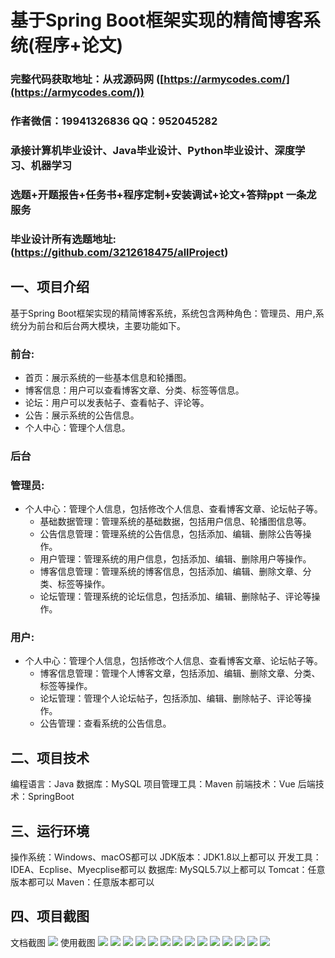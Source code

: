 基于Spring Boot框架实现的精简博客系统(程序+论文)
=
###  完整代码获取地址：从戎源码网 ([https://armycodes.com/](https://armycodes.com/))
###  作者微信：19941326836  QQ：952045282 
###  承接计算机毕业设计、Java毕业设计、Python毕业设计、深度学习、机器学习
###  选题+开题报告+任务书+程序定制+安装调试+论文+答辩ppt 一条龙服务
###  毕业设计所有选题地址:(https://github.com/3212618475/allProject)


一、项目介绍
---
基于Spring Boot框架实现的精简博客系统，系统包含两种角色：管理员、用户,系统分为前台和后台两大模块，主要功能如下。
### 前台:
- 首页：展示系统的一些基本信息和轮播图。
- 博客信息：用户可以查看博客文章、分类、标签等信息。
- 论坛：用户可以发表帖子、查看帖子、评论等。
- 公告：展示系统的公告信息。
- 个人中心：管理个人信息。

  
### 后台
### 管理员:
  - 个人中心：管理个人信息，包括修改个人信息、查看博客文章、论坛帖子等。
    - 基础数据管理：管理系统的基础数据，包括用户信息、轮播图信息等。
    - 公告信息管理：管理系统的公告信息，包括添加、编辑、删除公告等操作。
    - 用户管理：管理系统的用户信息，包括添加、编辑、删除用户等操作。
    - 博客信息管理：管理系统的博客信息，包括添加、编辑、删除文章、分类、标签等操作。
    - 论坛管理：管理系统的论坛信息，包括添加、编辑、删除帖子、评论等操作。
  
### 用户:
  - 个人中心：管理个人信息，包括修改个人信息、查看博客文章、论坛帖子等。
    - 博客信息管理：管理个人博客文章，包括添加、编辑、删除文章、分类、标签等操作。
    - 论坛管理：管理个人论坛帖子，包括添加、编辑、删除帖子、评论等操作。
    - 公告管理：查看系统的公告信息。


  
二、项目技术
---
编程语言：Java
数据库：MySQL
项目管理工具：Maven
前端技术：Vue
后端技术：SpringBoot

三、运行环境
---
操作系统：Windows、macOS都可以
JDK版本：JDK1.8以上都可以
开发工具：IDEA、Ecplise、Myecplise都可以
数据库: MySQL5.7以上都可以
Tomcat：任意版本都可以
Maven：任意版本都可以

四、项目截图
---
文档截图
![](limage/2.png)
使用截图
![](image/1.png)
![](image/2.png)
![](image/3.png)
![](image/4.png)
![](image/5.png)
![](image/6.png)
![](image/7.png)
![](image/8.png)
![](image/9.png)
![](image/10.png)
![](image/11.png)
![](image/12.png)
![](image/13.png)
![](image/14.png)
